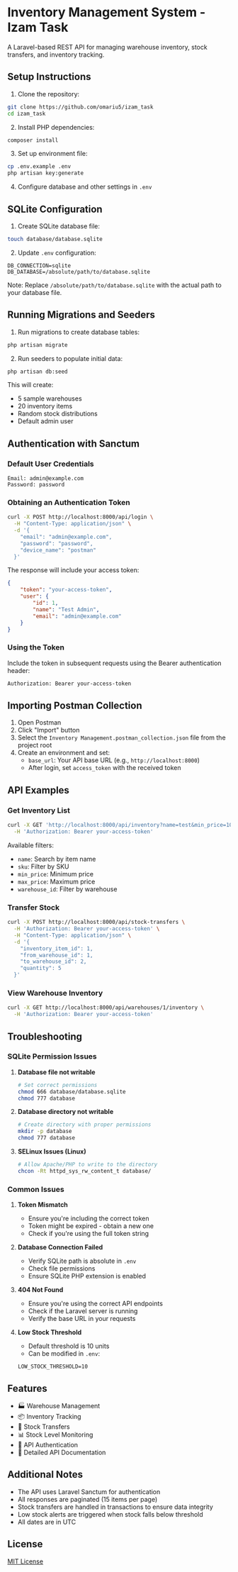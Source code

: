 # Inventory Management System - Izam Task

A Laravel-based REST API for managing warehouse inventory, stock transfers, and inventory tracking.

## Setup Instructions

1. Clone the repository:
```bash
git clone https://github.com/omariu5/izam_task
cd izam_task
```

2. Install PHP dependencies:
```bash
composer install
```

3. Set up environment file:
```bash
cp .env.example .env
php artisan key:generate
```

4. Configure database and other settings in `.env`

## SQLite Configuration

1. Create SQLite database file:
```bash
touch database/database.sqlite
```

2. Update `.env` configuration:
```env
DB_CONNECTION=sqlite
DB_DATABASE=/absolute/path/to/database.sqlite
```

Note: Replace `/absolute/path/to/database.sqlite` with the actual path to your database file.

## Running Migrations and Seeders

1. Run migrations to create database tables:
```bash
php artisan migrate
```

2. Run seeders to populate initial data:
```bash
php artisan db:seed
```

This will create:
- 5 sample warehouses
- 20 inventory items
- Random stock distributions
- Default admin user

## Authentication with Sanctum

### Default User Credentials
```
Email: admin@example.com
Password: password
```

### Obtaining an Authentication Token

```bash
curl -X POST http://localhost:8000/api/login \
  -H "Content-Type: application/json" \
  -d '{
    "email": "admin@example.com",
    "password": "password",
    "device_name": "postman"
  }'
```

The response will include your access token:
```json
{
    "token": "your-access-token",
    "user": {
        "id": 1,
        "name": "Test Admin",
        "email": "admin@example.com"
    }
}
```

### Using the Token

Include the token in subsequent requests using the Bearer authentication header:
```bash
Authorization: Bearer your-access-token
```

## Importing Postman Collection

1. Open Postman
2. Click "Import" button
3. Select the `Inventory Management.postman_collection.json` file from the project root
4. Create an environment and set:
   - `base_url`: Your API base URL (e.g., `http://localhost:8000`)
   - After login, set `access_token` with the received token

## API Examples

### Get Inventory List
```bash
curl -X GET 'http://localhost:8000/api/inventory?name=test&min_price=10&max_price=100&warehouse_id=1' \
  -H 'Authorization: Bearer your-access-token'
```

Available filters:
- `name`: Search by item name
- `sku`: Filter by SKU
- `min_price`: Minimum price
- `max_price`: Maximum price
- `warehouse_id`: Filter by warehouse

### Transfer Stock
```bash
curl -X POST http://localhost:8000/api/stock-transfers \
  -H 'Authorization: Bearer your-access-token' \
  -H "Content-Type: application/json" \
  -d '{
    "inventory_item_id": 1,
    "from_warehouse_id": 1,
    "to_warehouse_id": 2,
    "quantity": 5
  }'
```

### View Warehouse Inventory
```bash
curl -X GET http://localhost:8000/api/warehouses/1/inventory \
  -H 'Authorization: Bearer your-access-token'
```

## Troubleshooting

### SQLite Permission Issues

1. **Database file not writable**
   ```bash
   # Set correct permissions
   chmod 666 database/database.sqlite
   chmod 777 database
   ```

2. **Database directory not writable**
   ```bash
   # Create directory with proper permissions
   mkdir -p database
   chmod 777 database
   ```

3. **SELinux Issues (Linux)**
   ```bash
   # Allow Apache/PHP to write to the directory
   chcon -Rt httpd_sys_rw_content_t database/
   ```

### Common Issues

1. **Token Mismatch**
   - Ensure you're including the correct token
   - Token might be expired - obtain a new one
   - Check if you're using the full token string

2. **Database Connection Failed**
   - Verify SQLite path is absolute in `.env`
   - Check file permissions
   - Ensure SQLite PHP extension is enabled

3. **404 Not Found**
   - Ensure you're using the correct API endpoints
   - Check if the Laravel server is running
   - Verify the base URL in your requests

4. **Low Stock Threshold**
   - Default threshold is 10 units
   - Can be modified in `.env`:
   ```env
   LOW_STOCK_THRESHOLD=10
   ```

## Features

- 🏭 Warehouse Management
- 📦 Inventory Tracking
- 🔄 Stock Transfers
- 📊 Stock Level Monitoring
- 🔐 API Authentication
- 📝 Detailed API Documentation

## Additional Notes

- The API uses Laravel Sanctum for authentication
- All responses are paginated (15 items per page)
- Stock transfers are handled in transactions to ensure data integrity
- Low stock alerts are triggered when stock falls below threshold
- All dates are in UTC

## License

[MIT License](LICENSE.md)
